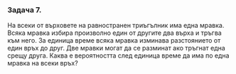 ### Задача 7.
На всеки от върховете на равностранен триъгълник има една мравка. Всяка
мравка избира произволно един от другите два върха и тръгва към него. За единица време
всяка мравка изминава разстоянието от един връх до друг. Две мравки могат да се разминат
ако тръгнат една срещу друга. Каква е вероятността след единица време да има по една
мравка на всеки връх?
